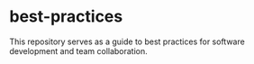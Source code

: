 # best-practices
This repository serves as a guide to best practices for software development and team collaboration.
